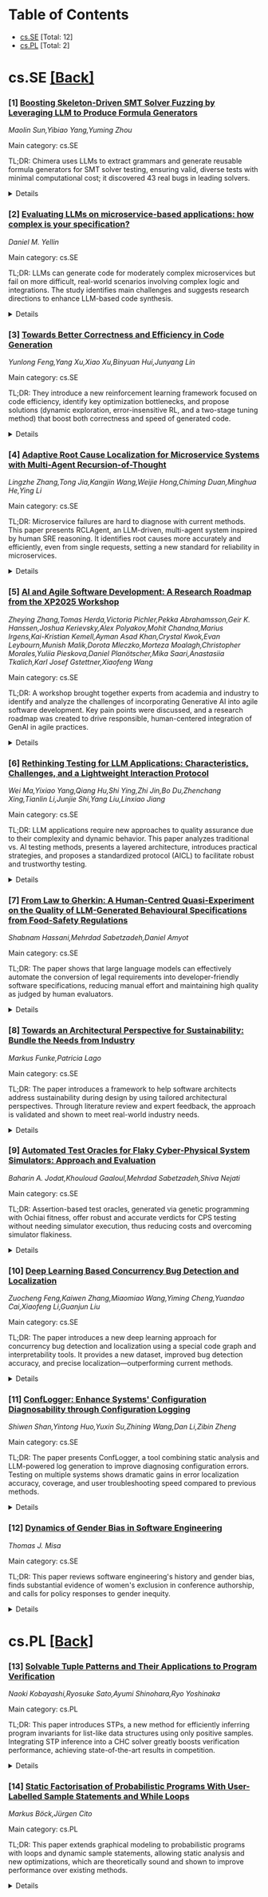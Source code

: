 <div id=toc></div>

# Table of Contents

- [cs.SE](#cs.SE) [Total: 12]
- [cs.PL](#cs.PL) [Total: 2]


<div id='cs.SE'></div>

# cs.SE [[Back]](#toc)

### [1] [Boosting Skeleton-Driven SMT Solver Fuzzing by Leveraging LLM to Produce Formula Generators](https://arxiv.org/abs/2508.20340)
*Maolin Sun,Yibiao Yang,Yuming Zhou*

Main category: cs.SE

TL;DR: Chimera uses LLMs to extract grammars and generate reusable formula generators for SMT solver testing, ensuring valid, diverse tests with minimal computational cost; it discovered 43 real bugs in leading solvers.


<details>
  <summary>Details</summary>
Motivation: SMT solvers are crucial in modern programming and verification, demanding correctness and robustness. Prior testing approaches struggle with the pace of solver advancement and robust test generation.

Method: Chimera, an LLM-assisted fuzzing framework, synthesizes CFGs from documentation and generates reusable Boolean term generators that ensure syntactically valid and semantically diverse test formulas. The LLM is only used once to minimize runtime overhead. Chimera populates skeletons from existing formulas with terms from these generators.

Result: Chimera identified 43 confirmed bugs in Z3 and cvc5 SMT solvers, 40 of which have been fixed.

Conclusion: Chimera is an effective, scalable approach to generating high-quality, valid formulas for SMT solver testing, combining the strengths of LLMs and grammar synthesis, and significantly reducing computational cost while uncovering real bugs.

Abstract: Satisfiability Modulo Theory (SMT) solvers are foundational to modern systems
and programming languages research, providing the foundation for tasks like
symbolic execution and automated verification. Because these solvers sit on the
critical path, their correctness is essential, and high-quality test formulas
are key to uncovering bugs. However, while prior testing techniques performed
well on earlier solver versions, they struggle to keep pace with rapidly
evolving features. Recent approaches based on Large Language Models (LLMs) show
promise in exploring advanced solver capabilities, but two obstacles remain:
nearly half of the generated formulas are syntactically invalid, and iterative
interactions with the LLMs introduce substantial computational overhead. In
this study, we present Chimera, a novel LLM-assisted fuzzing framework that
addresses both issues by shifting from direct formula generation to the
synthesis of reusable term (i.e., logical expression) generators. Particularly,
Chimera uses LLMs to (1) automatically extract context-free grammars (CFGs) for
SMT theories, including solver-specific extensions, from documentation, and (2)
synthesize composable Boolean term generators that adhere to these grammars.
During fuzzing, Chimera populates structural skeletons derived from existing
formulas with the terms iteratively produced by the LLM-synthesized generators.
This design ensures syntactic validity while promoting semantic diversity.
Notably, Chimera requires only one-time LLM interaction investment,
dramatically reducing runtime cost. We evaluated Chimera on two leading SMT
solvers: Z3 and cvc5. Our experiments show that Chimera has identified 43
confirmed bugs, 40 of which have already been fixed by developers.

</details>


### [2] [Evaluating LLMs on microservice-based applications: how complex is your specification?](https://arxiv.org/abs/2508.20119)
*Daniel M. Yellin*

Main category: cs.SE

TL;DR: LLMs can generate code for moderately complex microservices but fail on more difficult, real-world scenarios involving complex logic and integrations. The study identifies main challenges and suggests research directions to enhance LLM-based code synthesis.


<details>
  <summary>Details</summary>
Motivation: With the growing use of LLMs for code generation, it is crucial to assess their actual performance on complex, real-world programming tasks, especially in modern architectures like microservices. The motivation is to understand current limitations and drive future improvement.

Method: The authors defined a standard template for specifying microservice-based applications and proposed a metric to assess specification difficulty. They also developed an automated framework for testing LLM-generated code using unit tests, then ran experiments using various specification difficulties.

Result: Experimental results indicated that strong LLMs perform adequately on medium-difficulty tasks but struggle significantly with higher-difficulty specifications, which involve complex business logic, integration with external services, databases, and non-functional requirements like authentication.

Conclusion: LLMs currently face key challenges in synthesizing code for highly complex, real-world microservice specifications. Error analysis reveals the need for further research focused on overcoming obstacles in LLM code synthesis, particularly for applications with intricate requirements.

Abstract: In this paper we evaluate how far LLMs have advanced in generating code for
real-world problems. Specifically, we explore code synthesis for
microservice-based applications, a widely used architecture pattern. We define
a standard template for specifying these applications, and we propose a metric
for judging the difficulty level of a specification. The higher the score, the
more difficult it is to generate code for the specification. We develop a
framework to automate the process of testing LLM-synthesized code for a
microservice using unit tests. Our experimental results show that strong LLMs
(like GPT-3o-mini) do fairly well on medium difficulty specifications but do
very poorly on those of higher difficulty levels. This is due to more intricate
business logic, a greater use of external services, database integration and
inclusion of non-functional capabilities such as authentication. We analyzed
the errors in LLM-synthesized code and report on the key challenges LLMs face
in generating code for these specifications thereby suggesting future research
directions to improve code synthesis for real-world problems.

</details>


### [3] [Towards Better Correctness and Efficiency in Code Generation](https://arxiv.org/abs/2508.20124)
*Yunlong Feng,Yang Xu,Xiao Xu,Binyuan Hui,Junyang Lin*

Main category: cs.SE

TL;DR: They introduce a new reinforcement learning framework focused on code efficiency, identify key optimization bottlenecks, and propose solutions (dynamic exploration, error-insensitive RL, and a two-stage tuning method) that boost both correctness and speed of generated code.


<details>
  <summary>Details</summary>
Motivation: Current code-generating large language models produce code with poor runtime efficiency, making them less useful for performance-critical scenarios.

Method: They design a reinforcement learning framework with a novel reward for performance, utilizing dynamic exploration, robustness to errors, and a two-stage tuning approach for balanced optimization of correctness and efficiency.

Result: The proposed method improves code correctness by 10.18% and runtime efficiency by 7.75% on a 7B model, achieving performance comparable to much larger models.

Conclusion: The framework and tuning method effectively enhance code efficiency and correctness, making smaller models competitive with significantly larger ones for code generation tasks.

Abstract: While code large language models have demonstrated remarkable progress in
code generation, the generated code often exhibits poor runtime efficiency,
limiting its practical application in performance-sensitive scenarios. To
address this limitation, we propose an efficiency-oriented reinforcement
learning framework guided by a novel performance reward. Based on this
framework, we take a deeper dive into the code efficiency problem, identifying
then proposing methods to overcome key bottlenecks: (1) Dynamic exploration
overcomes the static data constraints of offline fine-tuning, enabling the
discovery of more efficient code implementations. (2) The error-insensitive
reinforcement learning method and high-contrast efficiency signals are crucial
for mitigating systematic errors and achieving effective optimization. (3)
Online exploration is most effective when starting from a high-correctness
baseline, as this allows for efficiency improvements without sacrificing
accuracy. With these discoveries, we finally propose a two-stage tuning method,
which achieves high and balanced performance across correctness and efficiency.
The results of experiments show the effectiveness of the method, which improves
code correctness by 10.18\% and runtime efficiency by 7.75\% on a 7B model,
achieving performance comparable to much larger model.

</details>


### [4] [Adaptive Root Cause Localization for Microservice Systems with Multi-Agent Recursion-of-Thought](https://arxiv.org/abs/2508.20370)
*Lingzhe Zhang,Tong Jia,Kangjin Wang,Weijie Hong,Chiming Duan,Minghua He,Ying Li*

Main category: cs.SE

TL;DR: Microservice failures are hard to diagnose with current methods. This paper presents RCLAgent, an LLM-driven, multi-agent system inspired by human SRE reasoning. It identifies root causes more accurately and efficiently, even from single requests, setting a new standard for reliability in microservices.


<details>
  <summary>Details</summary>
Motivation: Microservice systems are increasingly complex and prone to failures. Traditional root cause localization methods are either inflexible (relying on fixed schemas) or non-interpretable, leaving SREs confused. There is a need for a more adaptive, interpretable, and effective root cause localization technique.

Method: The paper proposes RCLAgent, an adaptive root cause localization method utilizing a multi-agent recursion-of-thought framework. It models the human SRE approach by employing recursive, multi-dimensional, and cross-modal reasoning, guiding a large language model (LLM) to synthesize information from different agents and automated tools.

Result: RCLAgent outperforms state-of-the-art methods on public datasets by localizing the root cause of failures using only a single request, rather than requiring aggregation over multiple requests. It improves both efficiency and accuracy of root cause localization.

Conclusion: RCLAgent offers an effective, interpretable, and adaptive approach to root cause localization in complex microservice systems by drawing on human reasoning strategies and leveraging advanced multi-agent LLM frameworks. It enables SREs to identify problems faster and more accurately.

Abstract: As contemporary microservice systems become increasingly popular and
complex-often comprising hundreds or even thousands of fine-grained,
interdependent subsystems-they are facing more frequent failures. Ensuring
system reliability thus demands accurate root cause localization. While traces
and metrics have proven to be effective data sources for this task, existing
methods either heavily rely on pre-defined schemas, which struggle to adapt to
evolving operational contexts, or lack interpretability in their reasoning
process, thereby leaving Site Reliability Engineers (SREs) confused. In this
paper, we conduct a comprehensive study on how SREs localize the root cause of
failures, drawing insights from multiple professional SREs across different
organizations. Our investigation reveals that human root cause analysis
exhibits three key characteristics: recursiveness, multi-dimensional expansion,
and cross-modal reasoning. Motivated by these findings, we introduce RCLAgent,
an adaptive root cause localization method for microservice systems that
leverages a multi-agent recursion-of-thought framework. RCLAgent employs a
novel recursion-of-thought strategy to guide the LLM's reasoning process,
effectively integrating data from multiple agents and tool-assisted analysis to
accurately pinpoint the root cause. Experimental evaluations on various public
datasets demonstrate that RCLAgent achieves superior performance by localizing
the root cause using only a single request-outperforming state-of-the-art
methods that depend on aggregating multiple requests. These results underscore
the effectiveness of RCLAgent in enhancing the efficiency and precision of root
cause localization in complex microservice environments.

</details>


### [5] [AI and Agile Software Development: A Research Roadmap from the XP2025 Workshop](https://arxiv.org/abs/2508.20563)
*Zheying Zhang,Tomas Herda,Victoria Pichler,Pekka Abrahamsson,Geir K. Hanssen,Joshua Kerievsky,Alex Polyakov,Mohit Chandna,Marius Irgens,Kai-Kristian Kemell,Ayman Asad Khan,Crystal Kwok,Evan Leybourn,Munish Malik,Dorota Mleczko,Morteza Moalagh,Christopher Morales,Yuliia Pieskova,Daniel Planötscher,Mika Saari,Anastasiia Tkalich,Karl Josef Gstettner,Xiaofeng Wang*

Main category: cs.SE

TL;DR: A workshop brought together experts from academia and industry to identify and analyze the challenges of incorporating Generative AI into agile software development. Key pain points were discussed, and a research roadmap was created to drive responsible, human-centered integration of GenAI in agile practices.


<details>
  <summary>Details</summary>
Motivation: There is a growing intersection between Generative Artificial Intelligence (GenAI) and agile software development, accompanied by numerous practical challenges, such as tool fragmentation, governance, data quality issues, and skills gaps related to AI literacy and prompt engineering.

Method: The researchers conducted a full-day workshop with over 30 academic researchers and industry practitioners, using structured, interactive breakout sessions to identify, analyze, and collaboratively address pain points and opportunities at the intersection of GenAI and agile development.

Result: The workshop resulted in the identification of key challenges (e.g., tool fragmentation, governance, data quality, skills gaps), analysis of underlying causes, and the co-creation of a multi-thematic research roadmap with both short-term and long-term actions for integrating GenAI into agile practices.

Conclusion: A collaboratively developed research agenda was established, guiding responsible and human-centered integration of GenAI into agile software development, addressing both immediate and future needs in the field.

Abstract: This paper synthesizes the key findings from a full-day XP2025 workshop on
"AI and Agile: From Frustration to Success", held in Brugg-Windisch,
Switzerland. The workshop brought together over 30 interdisciplinary academic
researchers and industry practitioners to tackle the concrete challenges and
emerging opportunities at the intersection of Generative Artificial
Intelligence (GenAI) and agile software development. Through structured,
interactive breakout sessions, participants identified shared pain points like
tool fragmentation, governance, data quality, and critical skills gaps in AI
literacy and prompt engineering. These issues were further analyzed, revealing
underlying causes and cross-cutting concerns. The workshop concluded by
collaboratively co-creating a multi-thematic research roadmap, articulating
both short-term, implementable actions and visionary, long-term research
directions. This cohesive agenda aims to guide future investigation and drive
the responsible, human-centered integration of GenAI into agile practices.

</details>


### [6] [Rethinking Testing for LLM Applications: Characteristics, Challenges, and a Lightweight Interaction Protocol](https://arxiv.org/abs/2508.20737)
*Wei Ma,Yixiao Yang,Qiang Hu,Shi Ying,Zhi Jin,Bo Du,Zhenchang Xing,Tianlin Li,Junjie Shi,Yang Liu,Linxiao Jiang*

Main category: cs.SE

TL;DR: LLM applications require new approaches to quality assurance due to their complexity and dynamic behavior. This paper analyzes traditional vs. AI testing methods, presents a layered architecture, introduces practical strategies, and proposes a standardized protocol (AICL) to facilitate robust and trustworthy testing.


<details>
  <summary>Details</summary>
Motivation: As large language model (LLM) applications grow more complex, integrating retrieval, tool use, and multi-turn interactions, they present unique challenges for quality assurance that traditional software testing methods may not address. This motivates a systematic investigation of how to ensure the reliability and safety of such systems.

Method: The paper decomposes LLM applications into a three-layer architecture and analyzes the applicability of traditional software testing methods at each layer. It conducts a comparative analysis between software engineering testing and AI safety techniques, identifies structural disconnects and core challenges, and proposes collaborative strategies and a new protocol (AICL) to standardize testing for LLM applications.

Result: The analysis identifies four fundamental differences that lead to six core testing challenges in LLM systems. Four collaborative strategies—Retain, Translate, Integrate, and Runtime—are proposed to bridge the identified gaps. Additionally, the paper introduces the Agent Interaction Communication Language (AICL) protocol to facilitate test-oriented, agent-based communication and streamline standardization efforts.

Conclusion: A systematic approach is required to ensure the quality assurance of LLM-based applications, involving both adaptation and innovation in testing strategies. The proposed architecture analysis, protocol, and strategies aim to provide practical guidance and support the development of robust tooling and standards for LLM application testing.

Abstract: Applications of Large Language Models~(LLMs) have evolved from simple text
generators into complex software systems that integrate retrieval augmentation,
tool invocation, and multi-turn interactions. Their inherent non-determinism,
dynamism, and context dependence pose fundamental challenges for quality
assurance. This paper decomposes LLM applications into a three-layer
architecture: \textbf{\textit{System Shell Layer}}, \textbf{\textit{Prompt
Orchestration Layer}}, and \textbf{\textit{LLM Inference Core}}. We then assess
the applicability of traditional software testing methods in each layer:
directly applicable at the shell layer, requiring semantic reinterpretation at
the orchestration layer, and necessitating paradigm shifts at the inference
core. A comparative analysis of Testing AI methods from the software
engineering community and safety analysis techniques from the AI community
reveals structural disconnects in testing unit abstraction, evaluation metrics,
and lifecycle management. We identify four fundamental differences that
underlie 6 core challenges. To address these, we propose four types of
collaborative strategies (\emph{Retain}, \emph{Translate}, \emph{Integrate},
and \emph{Runtime}) and explore a closed-loop, trustworthy quality assurance
framework that combines pre-deployment validation with runtime monitoring.
Based on these strategies, we offer practical guidance and a protocol proposal
to support the standardization and tooling of LLM application testing. We
propose a protocol \textbf{\textit{Agent Interaction Communication Language}}
(AICL) that is used to communicate between AI agents. AICL has the
test-oriented features and is easily integrated in the current agent framework.

</details>


### [7] [From Law to Gherkin: A Human-Centred Quasi-Experiment on the Quality of LLM-Generated Behavioural Specifications from Food-Safety Regulations](https://arxiv.org/abs/2508.20744)
*Shabnam Hassani,Mehrdad Sabetzadeh,Daniel Amyot*

Main category: cs.SE

TL;DR: The paper shows that large language models can effectively automate the conversion of legal requirements into developer-friendly software specifications, reducing manual effort and maintaining high quality as judged by human evaluators.


<details>
  <summary>Details</summary>
Motivation: Legal requirements affect software design, but translating legal language into actionable software specifications is difficult, error-prone, and requires expertise. Manual methods are costly and slow. Advances in Generative AI offer new automation opportunities.

Method: The authors conducted a systematic human-subject study using a quasi-experimental design. Ten participants evaluated 60 Gherkin-style behavioral specifications generated by two LLMs (Claude and Llama) from food-safety legal texts. Each participant assessed 12 specifications against five criteria: Relevance, Clarity, Completeness, Singularity, and Time Savings. Mann-Whitney U tests were used for statistical analysis.

Result: Most specification ratings were in the top two categories for all criteria. Mann-Whitney U tests indicated no statistically significant differences across participants or models, though Llama slightly surpassed Claude in most criteria except Singularity. Feedback mentioned some hallucinations and omissions, but overall, the generated specifications were considered valuable.

Conclusion: LLMs are capable of producing high-quality, structured Gherkin specifications from legal texts. This can reduce manual work and assist in requirements engineering, software assurance, and test planning.

Abstract: Context: Laws and regulations increasingly affect software design and quality
assurance, but legal texts are written in technology-neutral language. This
creates challenges for engineers who must develop compliance artifacts such as
requirements and acceptance criteria. Manual creation is labor-intensive,
error-prone, and requires domain expertise. Advances in Generative AI (GenAI),
especially Large Language Models (LLMs), offer a way to automate deriving such
artifacts.
  Objective: We present the first systematic human-subject study of LLMs'
ability to derive behavioral specifications from legal texts using a
quasi-experimental design. These specifications translate legal requirements
into a developer-friendly form.
  Methods: Ten participants evaluated specifications generated from food-safety
regulations by Claude and Llama. Using Gherkin, a structured BDD language, 60
specifications were produced. Each participant assessed 12 across five
criteria: Relevance, Clarity, Completeness, Singularity, and Time Savings. Each
specification was reviewed by two participants, yielding 120 assessments.
  Results: For Relevance, 75% of ratings were highest and 20% second-highest.
Clarity reached 90% highest. Completeness: 75% highest, 19% second.
Singularity: 82% highest, 12% second. Time Savings: 68% highest, 24% second. No
lowest ratings occurred. Mann-Whitney U tests showed no significant differences
across participants or models. Llama slightly outperformed Claude in Clarity,
Completeness, and Time Savings, while Claude was stronger in Singularity.
Feedback noted hallucinations and omissions but confirmed the utility of the
specifications.
  Conclusion: LLMs can generate high-quality Gherkin specifications from legal
texts, reducing manual effort and providing structured artifacts useful for
implementation, assurance, and test generation.

</details>


### [8] [Towards an Architectural Perspective for Sustainability: Bundle the Needs from Industry](https://arxiv.org/abs/2508.20774)
*Markus Funke,Patricia Lago*

Main category: cs.SE

TL;DR: The paper introduces a framework to help software architects address sustainability during design by using tailored architectural perspectives. Through literature review and expert feedback, the approach is validated and shown to meet real-world industry needs.


<details>
  <summary>Details</summary>
Motivation: Sustainability is becoming an important quality in software systems, but software architects lack structured methods to address it during design. The authors aim to provide a framework to support sustainability considerations independently of existing architecture frameworks and across different contexts.

Method: The authors develop a 'sustainability perspective vision'—a framework based on architectural perspectives comprised of concerns, activities, tactics, pitfalls, and checklists. They use literature snowballing and a focus group with domain experts to gather evidence and refine the approach.

Result: The study confirms that the elements of the proposed architectural perspective are relevant and applicable in practice. Empirical findings highlight important considerations for adapting the perspective to industrial needs.

Conclusion: A specialized sustainability perspective can help systematically address sustainability in software architecture design. The approach is validated by expert input and literature, showing both its relevance and the practical implications of adopting such a perspective.

Abstract: Sustainability is increasingly recognized as an emerging quality property in
software-intensive systems, yet architects lack structured guidance to address
it effectively throughout the software design phase. Architectural
perspectives-an architectural knowledge artifact composed of concerns,
activities, tactics, pitfalls, and checklists-offer a promising approach to
tackle such emerging quality properties across architectural views and are also
independent of architecture frameworks and industry contexts. In this paper, we
present a sustainability perspective vision, i.e., a revised notion of
architectural perspective meant to be filled with its own elements to target
sustainability concerns. We formulate our sustainability perspective vision
through evidence from applying snowballing to seminal literature and from
conducting a focus group with experts in the field. Our findings confirm the
relevance of the different perspective elements in practice and highlight
implications for shaping a sustainability perspective that meets industrial
needs.

</details>


### [9] [Automated Test Oracles for Flaky Cyber-Physical System Simulators: Approach and Evaluation](https://arxiv.org/abs/2508.20902)
*Baharin A. Jodat,Khouloud Gaaloul,Mehrdad Sabetzadeh,Shiva Nejati*

Main category: cs.SE

TL;DR: Assertion-based test oracles, generated via genetic programming with Ochiai fitness, offer robust and accurate verdicts for CPS testing without needing simulator execution, thus reducing costs and overcoming simulator flakiness.


<details>
  <summary>Details</summary>
Motivation: Simulation-based testing of cyber-physical systems (CPS) is resource-intensive due to the slow execution and unreliability of simulators, which leads to high costs and inconsistent test outcomes. There is a need for automated test oracles that do not require actual system execution, are interpretable, and robust to simulator flakiness.

Method: The authors propose assertion-based test oracles, which are logical and arithmetic predicates over system inputs to predict test results without running the system. They introduce two methods for generating these oracles: (1) using genetic programming (GP) with spectrum-based fault localization (SBFL) formulas (Ochiai, Tarantula, Naish) as fitness functions; (2) using decision trees (DT) and decision rules (DR).

Result: GP with the Ochiai formula produced assertion-based test oracles that are significantly more accurate than those generated with Tarantula, Naish, DT, or DR. This accuracy advantage was consistent even when the CPS simulators exhibited flaky behavior. The accuracy varied by only 4% on average across different systems, showing robustness to simulator flakiness.

Conclusion: Assertion-based test oracles generated using GP and the Ochiai ranking formula are both accurate and robust for CPS testing, reducing the need for costly and unreliable simulation runs while being interpretable and resilient to simulator flakiness.

Abstract: Simulation-based testing of cyber-physical systems (CPS) is costly due to the
time-consuming execution of CPS simulators. In addition, CPS simulators may be
flaky, leading to inconsistent test outcomes and requiring repeated test
re-execution for reliable test verdicts. Automated test oracles that do not
require system execution are therefore crucial for reducing testing costs.
Ideally, such test oracles should be interpretable to facilitate human
understanding of test verdicts, and they must be robust against the potential
flakiness of CPS simulators. In this article, we propose assertion-based test
oracles for CPS as sets of logical and arithmetic predicates defined over the
inputs of the system under test. Given a test input, our assertion-based test
oracle determines, without requiring test execution, whether the test passes,
fails, or if the oracle is inconclusive in predicting a verdict. We describe
two methods for generating assertion-based test oracles: one using genetic
programming~(GP) that employs well-known spectrum-based fault localization
(SBFL) ranking formulas, namely Ochiai, Tarantula, and Naish, as fitness
functions; and the other using decision trees (DT) and decision rules (DR). We
evaluate our assertion-based test oracles through case studies in the domains
of aerospace, networking and autonomous driving. We show that test oracles
generated using GP with Ochiai are significantly more accurate than those
obtained using GP with Tarantula and Naish or using DT or DR. Moreover, this
accuracy advantage remains even when accounting for the flakiness of the system
under test. We further show that the assertion-based test oracles generated by
GP with Ochiai are robust against flakiness with only 4% average variation in
their accuracy results across four different network and autonomous driving
systems with flaky behaviours.

</details>


### [10] [Deep Learning Based Concurrency Bug Detection and Localization](https://arxiv.org/abs/2508.20911)
*Zuocheng Feng,Kaiwen Zhang,Miaomiao Wang,Yiming Cheng,Yuandao Cai,Xiaofeng Li,Guanjun Liu*

Main category: cs.SE

TL;DR: The paper introduces a new deep learning approach for concurrency bug detection and localization using a special code graph and interpretability tools. It provides a new dataset, improved bug detection accuracy, and precise localization—outperforming current methods.


<details>
  <summary>Details</summary>
Motivation: Concurrency bugs in multi-threaded or distributed systems are hard to detect and undermine reliability and security. Existing deep learning methods suffer from the lack of large, dedicated datasets, insufficient representation of concurrency semantics, and fail to provide fine-grained localization of bugs.

Method: The authors create a dedicated concurrency bug dataset and propose a new method integrating a pre-trained model with a heterogeneous graph neural network using a Concurrency-Aware Code Property Graph (CCPG) for richer semantic representation. SubgraphX, a GNN-based interpretability technique, is used for precise bug localization at the code line level.

Result: The proposed approach outperforms state-of-the-art methods with a 10% improvement in accuracy and precision, and a 26% increase in recall across various evaluations.

Conclusion: The novel method effectively detects and localizes concurrency bugs by addressing dataset, representation, and interpretability limitations, thereby enhancing debugging capabilities and outperforming prior work.

Abstract: Concurrency bugs, caused by improper synchronization of shared resources in
multi-threaded or distributed systems, are notoriously hard to detect and thus
compromise software reliability and security. The existing deep learning
methods face three main limitations. First, there is an absence of large and
dedicated datasets of diverse concurrency bugs for them. Second, they lack
sufficient representation of concurrency semantics. Third, binary
classification results fail to provide finer-grained debug information such as
precise bug lines. To address these problems, we propose a novel method for
effective concurrency bug detection as well as localization. We construct a
dedicated concurrency bug dataset to facilitate model training and evaluation.
We then integrate a pre-trained model with a heterogeneous graph neural network
(GNN), by incorporating a new Concurrency-Aware Code Property Graph (CCPG) that
concisely and effectively characterizes concurrency semantics. To further
facilitate debugging, we employ SubgraphX, a GNN-based interpretability method,
which explores the graphs to precisely localize concurrency bugs, mapping them
to specific lines of source code. On average, our method demonstrates an
improvement of 10\% in accuracy and precision and 26\% in recall compared to
state-of-the-art methods across diverse evaluation settings.

</details>


### [11] [ConfLogger: Enhance Systems' Configuration Diagnosability through Configuration Logging](https://arxiv.org/abs/2508.20977)
*Shiwen Shan,Yintong Huo,Yuxin Su,Zhining Wang,Dan Li,Zibin Zheng*

Main category: cs.SE

TL;DR: The paper presents ConfLogger, a tool combining static analysis and LLM-powered log generation to improve diagnosing configuration errors. Testing on multiple systems shows dramatic gains in error localization accuracy, coverage, and user troubleshooting speed compared to previous methods.


<details>
  <summary>Details</summary>
Motivation: Modern configurable systems enable extensive customization but come with increased risks of misconfigurations and software bugs. Existing diagnosability approaches primarily focus on analyzing software after failures occur, and do not consider whether the system logs provide enough information for diagnosing configuration problems.

Method: The paper introduces ConfLogger, a new tool that integrates configuration-aware static taint analysis with LLM-based log generation. The approach first identifies configuration-sensitive code through project-wide data flow tracing, then generates targeted diagnostic log statements by examining the context of configuration-relevant code.

Result: ConfLogger was evaluated on eight popular software systems. Results show that logs produced by ConfLogger enable a log-based misconfiguration diagnosis tool to localize errors with 100% accuracy in 30 silent misconfiguration scenarios, 80% of which were directly resolvable via the explicit configuration information exposed. ConfLogger covers 74% of existing logging points, outperforming baseline LLM-based loggers by 12% and 30%, and surpasses the current best method by 8.6% in precision, 79.3% in recall, and 26.2% in F1 for variable logging. A controlled user study demonstrated 1.25x faster diagnosis and a 251.4% improvement in troubleshooting accuracy.

Conclusion: ConfLogger significantly enhances the diagnosability of configuration-related issues in configurable software systems. By automatically exposing configuration-relevant information in logs, it considerably improves the effectiveness and accuracy of both automated and manual misconfiguration diagnosis compared to existing solutions.

Abstract: Modern configurable systems offer customization via intricate configuration
spaces, yet such flexibility introduces pervasive configuration-related issues
such as misconfigurations and latent softwarebugs. Existing diagnosability
supports focus on post-failure analysis of software behavior to identify
configuration issues, but none of these approaches look into whether the
software clue sufficient failure information for diagnosis. To fill in the
blank, we propose the idea of configuration logging to enhance existing logging
practices at the source code level. We develop ConfLogger, the first tool that
unifies configuration-aware static taint analysis with LLM-based log generation
to enhance software configuration diagnosability. Specifically, our method 1)
identifies configuration-sensitive code segments by tracing
configuration-related data flow in the whole project, and 2) generates
diagnostic log statements by analyzing configuration code contexts. Evaluation
results on eight popular software systems demonstrate the effectiveness of
ConfLogger to enhance configuration diagnosability. Specifically,
ConfLogger-enhanced logs successfully aid a log-based misconfiguration
diagnosis tool to achieve 100% accuracy on error localization in 30 silent
misconfiguration scenarios, with 80% directly resolvable through explicit
configuration information exposed. In addition, ConfLogger achieves 74%
coverage of existing logging points, outperforming baseline LLM-based loggers
by 12% and 30%. It also gains 8.6% higher in precision, 79.3% higher in recall,
and 26.2% higher in F1 compared to the state-of-the-art baseline in terms of
variable logging while also augmenting diagnostic value. A controlled user
study on 22 cases further validated its utility, speeding up diagnostic time by
1.25x and improving troubleshooting accuracy by 251.4%.

</details>


### [12] [Dynamics of Gender Bias in Software Engineering](https://arxiv.org/abs/2508.21050)
*Thomas J. Misa*

Main category: cs.SE

TL;DR: This paper reviews software engineering's history and gender bias, finds substantial evidence of women's exclusion in conference authorship, and calls for policy responses to gender inequity.


<details>
  <summary>Details</summary>
Motivation: The motivation is to investigate the presence of gender biases within software engineering, especially given its roots in both engineering and computer science, where such biases may already exist.

Method: The paper surveys the historical development of software engineering, examines literature addressing professionalism and gender bias, profiles five leaders, and quantitatively analyzes the participation of women as research authors at the International Conference of Software Engineering from 1976 to 2010.

Result: The analysis found a dozen years with statistically significant gender exclusion among research authors at the conference, indicating persistent issues of gender bias in the field.

Conclusion: Gender bias has been a recurring issue in software engineering, as shown by historical and quantitative evidence; the paper suggests considering policy interventions to address these biases.

Abstract: The field of software engineering is embedded in both engineering and
computer science, and may embody gender biases endemic to both. This paper
surveys software engineering's origins and its long-running attention to
engineering professionalism, profiling five leaders; it then examines the
field's recent attention to gender issues and gender bias. It next
quantitatively analyzes women's participation as research authors in the
field's leading International Conference of Software Engineering (1976-2010),
finding a dozen years with statistically significant gender exclusion. Policy
dimensions of research on gender bias in computing are suggested.

</details>


<div id='cs.PL'></div>

# cs.PL [[Back]](#toc)

### [13] [Solvable Tuple Patterns and Their Applications to Program Verification](https://arxiv.org/abs/2508.20365)
*Naoki Kobayashi,Ryosuke Sato,Ayumi Shinohara,Ryo Yoshinaka*

Main category: cs.PL

TL;DR: This paper introduces STPs, a new method for efficiently inferring program invariants for list-like data structures using only positive samples. Integrating STP inference into a CHC solver greatly boosts verification performance, achieving state-of-the-art results in competition.


<details>
  <summary>Details</summary>
Motivation: Automated verification of programs that manipulate recursive data structures, such as lists, is still difficult, especially when trying to infer invariants efficiently and without requiring negative samples.

Method: The paper introduces 'solvable tuple patterns' (STPs) to express invariants of recursive data structures. It presents their basic properties, an algorithm to infer STPs from positive samples, and a method to validate STPs using SMT solvers supporting sequence theory. The approach is integrated into a CHC solver.

Result: The approach enables efficient inference of invariants for list-like data structures; only positive samples are needed. The enhanced CHC solver with STP inference achieved superior performance, winning the ADT-LIN category of CHC-COMP 2025 by a large margin.

Conclusion: STPs provide an effective way to infer and utilize inductive invariants for recursive data structures, improving the automation and efficacy of program verification tools.

Abstract: Despite the recent progress of automated program verification techniques,
fully automated verification of programs manipulating recursive data structures
remains a challenge. We introduce the notion of solvable tuple patterns (STPs)
to express invariants between list-like recursive data structures. A
distinguishing feature of STPs is that they can be efficiently inferred from
only a small number of positive samples; no negative samples are required. An
SMT solver that supports the sequence theory can be used to check that an
inferred STP is indeed an inductive invariant. After presenting basic
properties of STPs and an STP inference algorithm, we show how to incorporate
the STP inference into a CHC (Constrained Horn Clauses) solver supporting
list-like data structures, which serves as a uniform backend for automated
program verification tools. A CHC solver incorporating the STP inference has
won the ADT-LIN category of CHC-COMP 2025 by a big margin.

</details>


### [14] [Static Factorisation of Probabilistic Programs With User-Labelled Sample Statements and While Loops](https://arxiv.org/abs/2508.20922)
*Markus Böck,Jürgen Cito*

Main category: cs.PL

TL;DR: This paper extends graphical modeling to probabilistic programs with loops and dynamic sample statements, allowing static analysis and new optimizations, which are theoretically sound and shown to improve performance over existing methods.


<details>
  <summary>Details</summary>
Motivation: While any Bayesian network can be implemented as a probabilistic program, the reverse is not clear—especially for programs with loops and dynamic features. The motivation is to bridge this gap by providing a way to represent such probabilistic programs graphically, thus allowing static analysis and optimization.

Method: They extend operational semantics to handle user-labelled sample statements and while loops in probabilistic programming languages. Then, they translate programs into control-flow graphs, enabling static analysis of random variable dependencies. They also develop a static program slicing technique for optimization purposes.

Result: A novel static graphical representation for probabilistic programs with loops or dynamic features is introduced, generalizing Bayesian networks. The proposed optimizations are shown to be both sound and practically beneficial, matching or surpassing current methods in empirical tests.

Conclusion: The paper shows that probabilistic programs with loops and dynamic labels can be statically analyzed to obtain a graphical representation that extends classic Bayesian network structures. This allows for the application of three static optimizations—variance reduction in variational inference, faster single-site Metropolis Hastings, and more efficient sequential Monte Carlo—which are proven and empirically validated.

Abstract: It is commonly known that any Bayesian network can be implemented as a
probabilistic program, but the reverse direction is not so clear. In this work,
we address the open question to what extent a probabilistic program with
user-labelled sample statements and while loops - features found in languages
like Gen, Turing, and Pyro - can be represented graphically. To this end, we
extend existing operational semantics to support these language features. By
translating a program to its control-flow graph, we define a sound static
analysis that approximates the dependency structure of the random variables in
the program. As a result, we obtain a static factorisation of the implicitly
defined program density, which is equivalent to the known Bayesian network
factorisation for programs without loops and constant labels, but constitutes a
novel graphical representation for programs that define an unbounded number of
random variables via loops or dynamic labels. We further develop a sound
program slicing technique to leverage this structure to statically enable three
well-known optimisations for the considered program class: we reduce the
variance of gradient estimates in variational inference and we speed up both
single-site Metropolis Hastings and sequential Monte Carlo. These optimisations
are proven correct and empirically shown to match or outperform existing
techniques.

</details>

